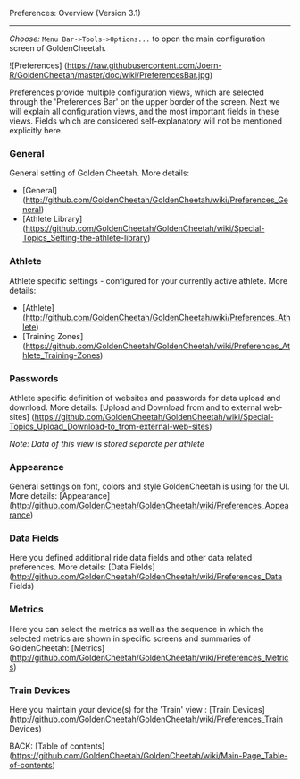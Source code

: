Preferences: Overview (Version 3.1)
***

_Choose:_ `Menu Bar->Tools->Options...` to open the main configuration screen of GoldenCheetah.


![Preferences] (https://raw.githubusercontent.com/Joern-R/GoldenCheetah/master/doc/wiki/PreferencesBar.jpg)

Preferences provide multiple configuration views, which are selected through the 'Preferences Bar' on the upper border of the screen. Next we will explain all configuration views, and the most important fields in these views. Fields which are considered self-explanatory will not be mentioned explicitly here.

### General

General setting of Golden Cheetah. More details: 

* [General] (http://github.com/GoldenCheetah/GoldenCheetah/wiki/Preferences_General)
* [Athlete Library] (https://github.com/GoldenCheetah/GoldenCheetah/wiki/Special-Topics_Setting-the-athlete-library)

### Athlete

Athlete specific settings - configured for your currently active athlete. More details: 

* [Athlete] (http://github.com/GoldenCheetah/GoldenCheetah/wiki/Preferences_Athlete)
* [Training Zones] (https://github.com/GoldenCheetah/GoldenCheetah/wiki/Preferences_Athlete_Training-Zones)


### Passwords

Athlete specific definition of websites and passwords for data upload and download. More details: [Upload and Download from and to external web-sites] (https://github.com/GoldenCheetah/GoldenCheetah/wiki/Special-Topics_Upload_Download-to_from-external-web-sites)

_Note: Data of this view is stored separate per athlete_

### Appearance

General settings on font, colors and style GoldenCheetah is using for the UI. More details: [Appearance] (http://github.com/GoldenCheetah/GoldenCheetah/wiki/Preferences_Appearance)

### Data Fields

Here you defined additional ride data fields and other data related preferences. More details: [Data Fields] (http://github.com/GoldenCheetah/GoldenCheetah/wiki/Preferences_Data Fields)

### Metrics

Here you can select the metrics as well as the sequence in which the selected metrics are shown in specific screens and summaries of GoldenCheetah: [Metrics] (http://github.com/GoldenCheetah/GoldenCheetah/wiki/Preferences_Metrics)

### Train Devices

Here you maintain your device(s) for the 'Train' view : [Train Devices] (http://github.com/GoldenCheetah/GoldenCheetah/wiki/Preferences_Train Devices)

BACK: [Table of contents] (https://github.com/GoldenCheetah/GoldenCheetah/wiki/Main-Page_Table-of-contents)













